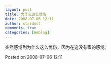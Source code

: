 ```yaml
---
layout: post
title: 为什么这么忧伤
date: 2008-07-06 12:11
author: stardust
comments: true
categories: [Weblog]
---
```

突然感觉到为什么这么忧伤，因为在这没有家的感觉。

Posted on 2008-07-06 12:11
